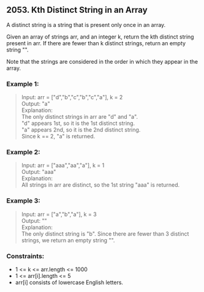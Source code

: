 ## 2053. Kth Distinct String in an Array

A distinct string is a string that is present only once in an array.

Given an array of strings arr, and an integer k, return the kth distinct string present in arr. If there are fewer than k distinct strings, return an empty string "".

Note that the strings are considered in the order in which they appear in the array.

### Example 1:

> Input: arr = ["d","b","c","b","c","a"], k = 2<br/>
> Output: "a"<br/>
> Explanation:<br/>
> The only distinct strings in arr are "d" and "a".<br/>
> "d" appears 1st, so it is the 1st distinct string.<br/>
> "a" appears 2nd, so it is the 2nd distinct string.<br/>
> Since k == 2, "a" is returned.<br/>

### Example 2:

> Input: arr = ["aaa","aa","a"], k = 1<br/>
> Output: "aaa"<br/>
> Explanation:<br>
> All strings in arr are distinct, so the 1st string "aaa" is returned.<br/>

### Example 3:

> Input: arr = ["a","b","a"], k = 3<br/>
> Output: ""<br/>
> Explanation:<br/>
> The only distinct string is "b". Since there are fewer than 3 distinct strings, we return an empty string "".

### Constraints:

- 1 <= k <= arr.length <= 1000
- 1 <= arr[i].length <= 5
- arr[i] consists of lowercase English letters.
